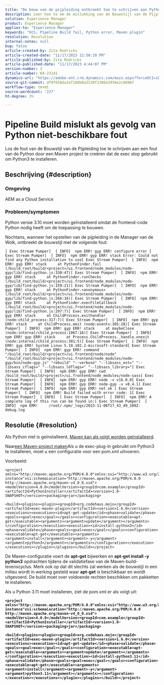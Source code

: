 ```yaml
---
title: "De bouw van de pijpleiding ontbreekt toe te schrijven aan Python niet beschikbare fout"
description: Leer hoe te om de mislukking van de Bouwstijl van de Pijpleiding wegens een fout van Python te bevestigen.
solution: Experience Manager
product: Experience Manager
applies-to: "Experience Manager"
keywords: "KCS, Pipeline Build fail, Python error, Maven plugin"
resolution: Resolution
internal-notes: null
bug: false
article-created-by: Zita Rodricks
article-created-date: "11/17/2023 12:50:19 PM"
article-published-by: Zita Rodricks
article-published-date: "11/17/2023 4:44:07 PM"
version-number: 3
article-number: KA-23141
dynamics-url: "https://adobe-ent.crm.dynamics.com/main.aspx?forceUCI=1&pagetype=entityrecord&etn=knowledgearticle&id=89f713d6-4785-ee11-8179-6045bd006295"
source-git-commit: df9f658da3af108b0a3130f138642934e2c8896f
workflow-type: tm+mt
source-wordcount: '227'
ht-degree: 3%

---
```


# Pipeline Build mislukt als gevolg van Python niet-beschikbare fout


Los de fout van de Bouwstijl van de Pijpleiding toe te schrijven aan een fout van de Python door een Maven project te creëren dat de exec stop gebruikt om Python3 te installeren.

## Beschrijving {#description}


### Omgeving

AEM as a Cloud Service



### Probleem/symptomen

Python versie 3.10 moet worden geïnstalleerd omdat de frontend-code Python nodig heeft om de toepassing te bouwen.

Nochtans, wanneer het opstellen van de pijpleiding in de Manager van de Wolk, ontbreekt de bouwstijl met de volgende fout:






```
[ Exec Stream Pumper]  [ INFO]  npm ERR! gyp ERR! configure error [ Exec Stream Pumper]  [ INFO]  npm ERR! gyp ERR! stack Error: Could not find any Python installation to use[ Exec Stream Pumper]  [ INFO]  npm ERR! gyp ERR! stack     at PythonFinder.fail (/build_root/build/<project>/ui.frontend/node_modules/node-gyp/lib/find-python.js:330:47)[ Exec Stream Pumper]  [ INFO]  npm ERR! gyp ERR! stack     at PythonFinder.runChecks (/build_root/build/<project>/ui.frontend/node_modules/node-gyp/lib/find-python.js:159:21)[ Exec Stream Pumper]  [ INFO]  npm ERR! gyp ERR! stack     at PythonFinder.<anonymous> (/build_root/build/<project>/ui.frontend/node_modules/node-gyp/lib/find-python.js:266:16)[ Exec Stream Pumper]  [ INFO]  npm ERR! gyp ERR! stack     at PythonFinder.execFileCallback (/build_root/build/<project>/ui.frontend/node_modules/node-gyp/lib/find-python.js:297:7)[ Exec Stream Pumper]  [ INFO]  npm ERR! gyp ERR! stack     at ChildProcess.exithandler (node:child_process:317:7)[ Exec Stream Pumper]  [ INFO]  npm ERR! gyp ERR! stack     at ChildProcess.emit (node:events:365:28)[ Exec Stream Pumper]  [ INFO]  npm ERR! gyp ERR! stack     at maybeClose (node:internal/child_process:1067:16)[ Exec Stream Pumper]  [ INFO]  npm ERR! gyp ERR! stack     at Process.ChildProcess._handle.onexit (node:internal/child_process:301:5)[ Exec Stream Pumper]  [ INFO]  npm ERR! gyp ERR! System Linux 5.10.102.2-microsoft-standard[ Exec Stream Pumper]  [ INFO]  npm ERR! gyp ERR! command "/build_root/build/<project>/ui.frontend/node/node" "/build_root/build/<project>/ui.frontend/node_modules/node-gyp/bin/node-gyp.js" "rebuild" "--verbose" "--libsass_ext=" "--libsass_cflags=" "--libsass_ldflags=" "--libsass_library="[ Exec Stream Pumper]  [ INFO]  npm ERR! gyp ERR! cwd /build_root/build/<project>/ui.frontend/node_modules/node-sass[ Exec Stream Pumper]  [ INFO]  npm ERR! gyp ERR! node -v v16.0.0[ Exec Stream Pumper]  [ INFO]  npm ERR! gyp ERR! node-gyp -v v8.4.1[ Exec Stream Pumper]  [ INFO]  npm ERR! gyp ERR! not ok [ Exec Stream Pumper]  [ INFO]  npm ERR! Build failed with error code: 1[ Exec Stream Pumper]  [ INFO]  [ Exec Stream Pumper]  [ INFO]  npm ERR! A complete log of this run can be found in:[ Exec Stream Pumper]  [ INFO]  npm ERR!     /root/.npm/_logs/2023-11-06T17_43_49_109Z-debug.log
```



## Resolutie {#resolution}


Als Python niet is geïnstalleerd, [Maven kan als volgt worden geïnstalleerd](https://experienceleague.adobe.com/docs/experience-manager-cloud-manager/content/getting-started/project-creation/build-environment.html?lang=en#installing-additional-system-packages).

Naar[een Maven-project maken](https://experienceleague.adobe.com/docs/experience-manager-cloud-manager/content/getting-started/project-creation/build-environment.html?lang=en#installing-additional-system-packages)Als u de exec-plug-in gebruikt om Python3 te installeren, moet u een configuratie voor een pom.xml uitvoeren.

Voorbeeld:




```
<project xmlns="http://maven.apache.org/POM/4.0.0"xmlns:xsi="http://www.w3.org/2001/XMLSchema-instance"xsi:schemaLocation="http://maven.apache.org/POM/4.0.0 http://maven.apache.org/maven-v4_0_0.xsd"><modelVersion>4.0.0</modelVersion><groupId>com.example</groupId><artifactId>PythonInstaller</artifactId><version>1.0-SNAPSHOT</version><packaging>jar</packaging>
```





```
<build><plugins><plugin><groupId>org.codehaus.mojo</groupId><artifactId>exec-maven-plugin</artifactId><version>1.6.0</version><executions><execution><id>apt-get-update</id><phase>validate</phase><goals><goal>exec</goal></goals><configuration><executable>apt-get</executable><arguments><argument>update</argument></arguments></configuration></execution><execution><id>install-python3</id><phase>validate</phase><goals><goal>exec</goal></goals><configuration><executable>apt-get</executable><arguments><argument>install</argument><argument>-y</argument><argument>python3</argument></arguments></configuration></execution></executions></plugin></plugins></build></project>
```


De Maven-configuratie voert de <b>apt-get</b> bijwerken en <b>apt-get install -y python3</b> opdrachten tijdens de validatiefase van de Maven-build-levenscyclus. Merk ook op dat dit slechts zal werken als de bouwstijl in een milieu wordt in werking gesteld waar <b>apt-get</b> is beschikbaar en wordt uitgevoerd. De build moet over voldoende rechten beschikken om pakketten te installeren.

Als u Python 3.11 moet installeren, ziet de pom.xml er als volgt uit:

<b>

```
<project xmlns="http://maven.apache.org/POM/4.0.0"xmlns:xsi="http://www.w3.org/2001/XMLSchema-instance"xsi:schemaLocation="http://maven.apache.org/POM/4.0.0 http://maven.apache.org/maven-v4_0_0.xsd"><modelVersion>4.0.0</modelVersion><groupId>com.example</groupId><artifactId>PythonInstaller</artifactId><version>1.0-SNAPSHOT</version><packaging>jar</packaging>
```

</b>

<b>

```
<build><plugins><plugin><groupId>org.codehaus.mojo</groupId><artifactId>exec-maven-plugin</artifactId><version>1.6.0</version><executions><execution><id>apt-get-update</id><phase>validate</phase><goals><goal>exec</goal></goals><configuration><executable>apt-get</executable><arguments><argument>update</argument></arguments></configuration></execution><execution><id>install-python3.11</id><phase>validate</phase><goals><goal>exec</goal></goals><configuration><executable>apt-get</executable><arguments><argument>install</argument><argument>-y</argument><argument>python3.11</argument></arguments></configuration></execution></executions></plugin></plugins></build></project>
```

</b>

<b> </b>
